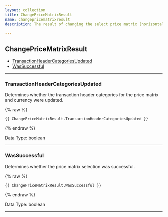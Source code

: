 ```yaml
---
layout: collection
title: ChangePriceMatrixResult
name: changepricematrixresult
description: The result of changing the select price matrix (horizontal)
 
---
```


## ChangePriceMatrixResult

* [TransactionHeaderCategoriesUpdated](#transactionheadercategoriesupdated)
* [WasSuccessful](#wassuccessful)

---

<a name="transactionheadercategoriesupdated"></a>
### TransactionHeaderCategoriesUpdated
Determines whether the transaction header categories for the price matrix and currency were updated.

{% raw %}
```liquid
{{ ChangePriceMatrixResult.TransactionHeaderCategoriesUpdated }}

```
{% endraw %}

Data Type: boolean

---

<a name="wassuccessful"></a>
### WasSuccessful
Determines whether the price matrix selection was successful.

{% raw %}
```liquid
{{ ChangePriceMatrixResult.WasSuccessful }}

```
{% endraw %}

Data Type: boolean

---